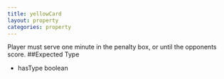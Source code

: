 ```yaml
---
title: yellowCard
layout: property
categories: property
---
```

Player must serve one minute in the penalty box, or until the opponents score.
##Expected Type
* hasType boolean